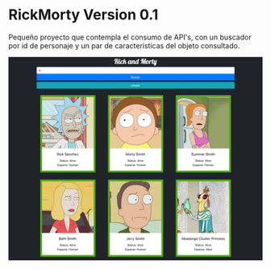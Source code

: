 # RickMorty Version 0.1

<p>Pequeño proyecto que contempla el consumo de API's, con un buscador por id de personaje y un par de caracteristicas del objeto consultado.</p>

<img src="/assets/img/index.jpeg" alt="Captura Index"/>
